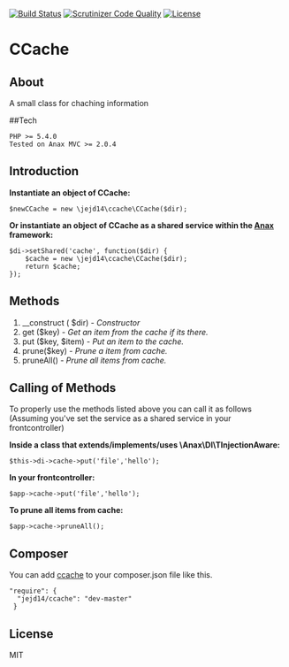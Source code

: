 [![Build Status](https://scrutinizer-ci.com/g/JesperJohnsson/CLog/badges/build.png?b=master)](https://scrutinizer-ci.com/g/JesperJohnsson/CLog/build-status/master) [![Scrutinizer Code Quality](https://scrutinizer-ci.com/g/JesperJohnsson/CLog/badges/quality-score.png?b=master)](https://scrutinizer-ci.com/g/JesperJohnsson/CLog/?branch=master) [![License](https://poser.pugx.org/dlid/cdbyuml/license.svg)](https://packagist.org/packages/jejd14/ccache)

# CCache
## About
A small class for chaching information

##Tech
<pre><code>PHP >= 5.4.0
Tested on Anax MVC >= 2.0.4</code></pre>

## Introduction
__Instantiate an object of CCache:__
<pre><code>$newCCache = new \jejd14\ccache\CCache($dir);</code></pre>

__Or instantiate an object of CCache as a shared service within the [Anax](https://github.com/mosbth/Anax-MVC) framework:__
<pre><code>$di->setShared('cache', function($dir) {
    $cache = new \jejd14\ccache\CCache($dir);
    return $cache;
});</code></pre>

## Methods

1. __construct ( $dir) - *Constructor*
2. get ($key) - *Get an item from the cache if its there.*
3. put ($key, $item) - *Put an item to the cache.*
4. prune($key) - *Prune a item from cache.*
5. pruneAll() - *Prune all items from cache.*

## Calling of Methods
To properly use the methods listed above you can call it as follows
(Assuming you've set the service as a shared service in your frontcontroller)

__Inside a class that extends/implements/uses \Anax\DI\TInjectionAware:__
<pre><code>$this->di->cache->put('file','hello');</code></pre>

__In your frontcontroller:__
<pre><code>$app->cache->put('file','hello');</code></pre>

__To prune all items from cache:__
<pre><code>$app->cache->pruneAll();</code></pre>

## Composer
You can add [ccache](https://packagist.org/packages/jejd14/ccache) to your composer.json file like this.

<pre><code>"require": {
  "jejd14/ccache": "dev-master"
 }</code></pre>
 
## License
 MIT
